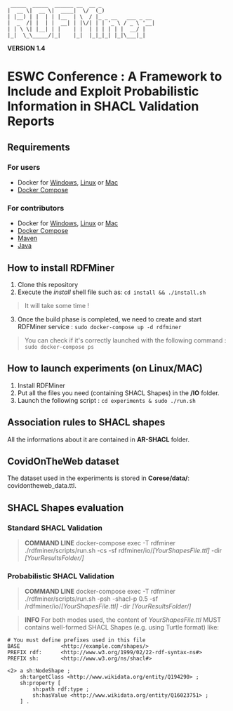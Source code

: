 <!--![](RDFMiner/docs/banner.png)-->
     _____  _____  ______ __  __ _                 
    |  __ \|  __ \|  ____|  \/  (_)                
    | |__) | |  | | |__  | \  / |_ _ __   ___ _ __ 
    |  _  /| |  | |  __| | |\/| | | '_ \ / _ \ '__|
    | | \ \| |__| | |    | |  | | | | | |  __/ |   
    |_|  \_\_____/|_|    |_|  |_|_|_| |_|\___|_|   
                                                
**VERSION 1.4**                               

# ESWC Conference : A Framework to Include and Exploit Probabilistic Information in SHACL Validation Reports

## Requirements

### For users 

- Docker for [Windows](https://docs.docker.com/docker-for-windows/install/), [Linux](https://docs.docker.com/engine/install/) or [Mac](https://docs.docker.com/docker-for-mac/install)
- [Docker Compose](https://docs.docker.com/compose/install) 

### For contributors

- Docker for [Windows](https://docs.docker.com/docker-for-windows/install/), [Linux](https://docs.docker.com/engine/install/) or [Mac](https://docs.docker.com/docker-for-mac/install)
- [Docker Compose](https://docs.docker.com/compose/install) 
- [Maven](https://maven.apache.org/download.cgi)
- [Java](https://www.java.com/fr/download/)

## How to install RDFMiner

1. Clone this repository
2. Execute the *install* shell file such as: ```cd install && ./install.sh```
> It will take some time !
3. Once the build phase is completed, we need to create and start RDFMiner service : ```sudo docker-compose up -d rdfminer```
> You can check if it's correctly launched with the following command : ```sudo docker-compose ps```

## How to launch experiments (on Linux/MAC)

1. Install RDFMiner
2. Put all the files you need (containing SHACL Shapes) in the **/IO** folder.
3. Launch the following script : ```cd experiments & sudo ./run.sh```

## Association rules to SHACL shapes

All the informations about it are contained in **AR-SHACL** folder. 

## CovidOnTheWeb dataset

The dataset used in the experiments is stored in **Corese/data/**: covidontheweb_data.ttl.

## SHACL Shapes evaluation

### Standard SHACL Validation

> **COMMAND LINE** docker-compose exec -T rdfminer ./rdfminer/scripts/run.sh -cs -sf rdfminer/io/*[YourShapesFile.ttl]* -dir *[YourResultsFolder/]* 

### Probabilistic SHACL Validation

> **COMMAND LINE** docker-compose exec -T rdfminer ./rdfminer/scripts/run.sh -psh -shacl-p 0.5 -sf /rdfminer/io/*[YourShapesFile.ttl]* -dir *[YourResultsFolder/]* 

> **INFO** For both modes used, the content of *YourShapesFile.ttl* MUST contains well-formed SHACL Shapes (e.g. using Turtle format) like:
```
# You must define prefixes used in this file
BASE             <http://example.com/shapes/>
PREFIX rdf:      <http://www.w3.org/1999/02/22-rdf-syntax-ns#>
PREFIX sh:       <http://www.w3.org/ns/shacl#> 

<2> a sh:NodeShape ;
    sh:targetClass <http://www.wikidata.org/entity/Q194290> ;
    sh:property [  
        sh:path rdf:type ;  
        sh:hasValue <http://www.wikidata.org/entity/Q16023751> ;
    ] .  
```
